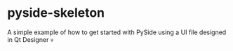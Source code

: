 # pyside-skeleton
A simple example of how to get started with PySide using a UI file designed in Qt Designer :skull:
